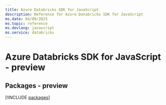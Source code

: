 ```yaml
---
title: Azure Databricks SDK for JavaScript
description: Reference for Azure Databricks SDK for JavaScript
ms.date: 04/09/2025
ms.topic: reference
ms.devlang: javascript
ms.service: databricks
---
```

# Azure Databricks SDK for JavaScript - preview
## Packages - preview
[!INCLUDE [packages](databricks-index.md)]